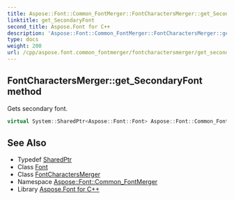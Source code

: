 ```yaml
---
title: Aspose::Font::Common_FontMerger::FontCharactersMerger::get_SecondaryFont method
linktitle: get_SecondaryFont
second_title: Aspose.Font for C++
description: 'Aspose::Font::Common_FontMerger::FontCharactersMerger::get_SecondaryFont method. Gets secondary font in C++.'
type: docs
weight: 200
url: /cpp/aspose.font.common_fontmerger/fontcharactersmerger/get_secondaryfont/
---
```

## FontCharactersMerger::get_SecondaryFont method


Gets secondary font.

```cpp
virtual System::SharedPtr<Aspose::Font::Font> Aspose::Font::Common_FontMerger::FontCharactersMerger::get_SecondaryFont()=0
```

## See Also

* Typedef [SharedPtr](../../../system/sharedptr/)
* Class [Font](../../../aspose.font/font/)
* Class [FontCharactersMerger](../)
* Namespace [Aspose::Font::Common_FontMerger](../../)
* Library [Aspose.Font for C++](../../../)
